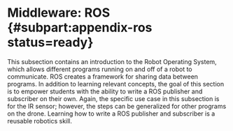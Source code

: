 # Middleware: ROS {#subpart:appendix-ros status=ready}


This subsection contains an introduction to the Robot Operating System, which allows different programs running on and off of a robot to communicate. ROS creates a framework for sharing data between programs. In addition to learning relevant concepts, the goal of this section is to empower students with the ability to write a ROS publisher and subscriber on their own. Again, the specific use case in this subsection is for the IR sensor; however, the steps can be generalized for other programs on the drone. Learning how to write a ROS publisher and subscriber is a reusable robotics skill.
